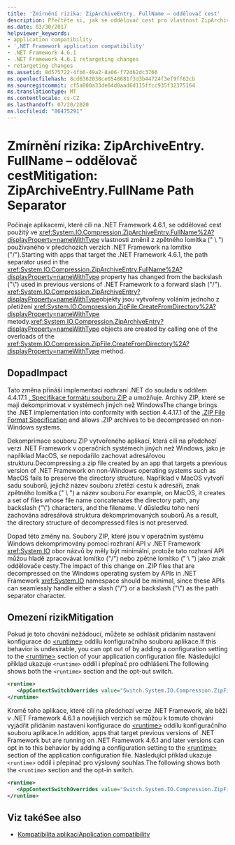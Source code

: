```yaml
---
title: 'Zmírnění rizika: ZipArchiveEntry. FullName – oddělovač cest'
description: Přečtěte si, jak se oddělovač cest pro vlastnost ZipArchiveEntry. FullName změnil počínaje aplikacemi, které cílí na .NET Framework 4.6.1.
ms.date: 03/30/2017
helpviewer_keywords:
- application compatibility
- ',NET Framework application compatibility'
- .NET Framework 4.6.1
- .NET Framework 4.6.1 retargeting changes
- retargeting changes
ms.assetid: 8d575722-4fb6-49a2-8a06-f72d62dc3766
ms.openlocfilehash: 8cd6362038ce0548681f3d3b44724f3ef9ff62cb
ms.sourcegitcommit: cf5a800a33de64d0aad6d115ffcc935f32375164
ms.translationtype: MT
ms.contentlocale: cs-CZ
ms.lasthandoff: 07/20/2020
ms.locfileid: "86475291"
---
```

# <a name="mitigation-ziparchiveentryfullname-path-separator"></a><span data-ttu-id="b4330-103">Zmírnění rizika: ZipArchiveEntry. FullName – oddělovač cest</span><span class="sxs-lookup"><span data-stu-id="b4330-103">Mitigation: ZipArchiveEntry.FullName Path Separator</span></span>

<span data-ttu-id="b4330-104">Počínaje aplikacemi, které cílí na .NET Framework 4.6.1, se oddělovač cest použitý ve <xref:System.IO.Compression.ZipArchiveEntry.FullName%2A?displayProperty=nameWithType> vlastnosti změnil z zpětného lomítka (" \\ ") používaného v předchozích verzích .NET Framework na lomítko ("/").</span><span class="sxs-lookup"><span data-stu-id="b4330-104">Starting with apps that target the .NET Framework 4.6.1, the path separator used in the <xref:System.IO.Compression.ZipArchiveEntry.FullName%2A?displayProperty=nameWithType> property has changed from the backslash ("\\") used in previous versions of .NET Framework to a forward slash ("/").</span></span> <span data-ttu-id="b4330-105"><xref:System.IO.Compression.ZipArchiveEntry?displayProperty=nameWithType>objekty jsou vytvořeny voláním jednoho z přetížení <xref:System.IO.Compression.ZipFile.CreateFromDirectory%2A?displayProperty=nameWithType> metody.</span><span class="sxs-lookup"><span data-stu-id="b4330-105"><xref:System.IO.Compression.ZipArchiveEntry?displayProperty=nameWithType> objects are created by calling one of the overloads of the <xref:System.IO.Compression.ZipFile.CreateFromDirectory%2A?displayProperty=nameWithType> method.</span></span>  
  
## <a name="impact"></a><span data-ttu-id="b4330-106">Dopad</span><span class="sxs-lookup"><span data-stu-id="b4330-106">Impact</span></span>  
 <span data-ttu-id="b4330-107">Tato změna přináší implementaci rozhraní .NET do souladu s oddílem 4.4.17.1 [. Specifikace formátu souboru ZIP](https://pkware.cachefly.net/webdocs/casestudies/APPNOTE.TXT) a umožňuje. Archivy ZIP, které se mají dekomprimovat v systémech jiných než Windows</span><span class="sxs-lookup"><span data-stu-id="b4330-107">The change brings the .NET implementation into conformity with section 4.4.17.1 of the [.ZIP File Format Specification](https://pkware.cachefly.net/webdocs/casestudies/APPNOTE.TXT) and allows .ZIP archives to be decompressed on non-Windows systems.</span></span>  
  
 <span data-ttu-id="b4330-108">Dekomprimace souboru ZIP vytvořeného aplikací, která cílí na předchozí verzi .NET Framework v operačních systémech jiných než Windows, jako je například MacOS, se nepodařilo zachovat adresářovou strukturu.</span><span class="sxs-lookup"><span data-stu-id="b4330-108">Decompressing a zip file created by an app that targets a previous version of .NET Framework on non-Windows operating systems such as MacOS fails to preserve the directory structure.</span></span> <span data-ttu-id="b4330-109">Například v MacOS vytvoří sadu souborů, jejichž název souboru zřetězí cestu k adresáři, znak zpětného lomítka (" \\ ") a název souboru.</span><span class="sxs-lookup"><span data-stu-id="b4330-109">For example, on MacOS, it creates a set of files whose file name concatenates the directory path, any backslash ("\\") characters, and the filename.</span></span> <span data-ttu-id="b4330-110">V důsledku toho není zachována adresářová struktura dekomprimovaných souborů.</span><span class="sxs-lookup"><span data-stu-id="b4330-110">As a result, the directory structure of decompressed files is not preserved.</span></span>  
  
 <span data-ttu-id="b4330-111">Dopad této změny na. Soubory ZIP, které jsou v operačním systému Windows dekomprimovány pomocí rozhraní API v .NET Framework <xref:System.IO> obor názvů by měly být minimální, protože tato rozhraní API můžou hladě zpracovávat lomítko ("/") nebo zpětné lomítko (" \\ ") jako znak oddělovače cesty.</span><span class="sxs-lookup"><span data-stu-id="b4330-111">The impact of this change on .ZIP files that are decompressed on the Windows operating system by APIs in .NET Framework <xref:System.IO> namespace should be minimal, since these APIs can seamlessly handle either a slash ("/") or a backslash ("\\") as the path separator character.</span></span>  
  
## <a name="mitigation"></a><span data-ttu-id="b4330-112">Omezení rizik</span><span class="sxs-lookup"><span data-stu-id="b4330-112">Mitigation</span></span>  
 <span data-ttu-id="b4330-113">Pokud je toto chování nežádoucí, můžete se odhlásit přidáním nastavení konfigurace do [\<runtime>](../configure-apps/file-schema/runtime/runtime-element.md) oddílu konfiguračního souboru aplikace.</span><span class="sxs-lookup"><span data-stu-id="b4330-113">If this behavior is undesirable, you can opt out of by adding a configuration setting to the [\<runtime>](../configure-apps/file-schema/runtime/runtime-element.md) section of your application configuration file.</span></span> <span data-ttu-id="b4330-114">Následující příklad ukazuje `<runtime>` oddíl i přepínač pro odhlášení.</span><span class="sxs-lookup"><span data-stu-id="b4330-114">The following shows both the `<runtime>` section and the opt-out switch.</span></span>  
  
```xml  
<runtime>  
   <AppContextSwitchOverrides value="Switch.System.IO.Compression.ZipFile.UseBackslash=true" />  
</runtime>  
```  
  
 <span data-ttu-id="b4330-115">Kromě toho aplikace, které cílí na předchozí verze .NET Framework, ale běží v .NET Framework 4.6.1 a novějších verzích se můžou k tomuto chování vyjádřit přidáním nastavení konfigurace do [\<runtime>](../configure-apps/file-schema/runtime/runtime-element.md) oddílu konfiguračního souboru aplikace.</span><span class="sxs-lookup"><span data-stu-id="b4330-115">In addition, apps that target previous versions of .NET Framework but are running on .NET Framework 4.6.1 and later versions can opt in to this behavior by adding a configuration setting to the [\<runtime>](../configure-apps/file-schema/runtime/runtime-element.md) section of the application configuration file.</span></span> <span data-ttu-id="b4330-116">Následující příklad ukazuje `<runtime>` oddíl i přepínač pro výslovný souhlas.</span><span class="sxs-lookup"><span data-stu-id="b4330-116">The following shows both the `<runtime>` section and the opt-in switch.</span></span>  
  
```xml  
<runtime>  
   <AppContextSwitchOverrides value="Switch.System.IO.Compression.ZipFile.UseBackslash=false" />  
</runtime>  
```  
  
## <a name="see-also"></a><span data-ttu-id="b4330-117">Viz také</span><span class="sxs-lookup"><span data-stu-id="b4330-117">See also</span></span>

- [<span data-ttu-id="b4330-118">Kompatibilita aplikací</span><span class="sxs-lookup"><span data-stu-id="b4330-118">Application compatibility</span></span>](application-compatibility.md)
